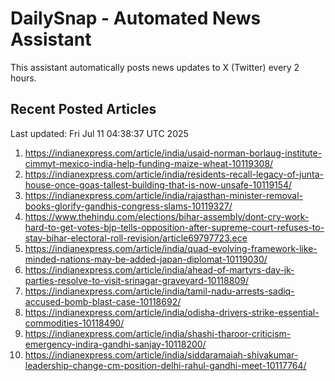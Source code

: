 # DailySnap - Automated News Assistant

This assistant automatically posts news updates to X (Twitter) every 2 hours.

## Recent Posted Articles

Last updated: Fri Jul 11 04:38:37 UTC 2025

1. https://indianexpress.com/article/india/usaid-norman-borlaug-institute-cimmyt-mexico-india-help-funding-maize-wheat-10119308/
2. https://indianexpress.com/article/india/residents-recall-legacy-of-junta-house-once-goas-tallest-building-that-is-now-unsafe-10119154/
3. https://indianexpress.com/article/india/rajasthan-minister-removal-books-glorify-gandhis-congress-slams-10119327/
4. https://www.thehindu.com/elections/bihar-assembly/dont-cry-work-hard-to-get-votes-bjp-tells-opposition-after-supreme-court-refuses-to-stay-bihar-electoral-roll-revision/article69797723.ece
5. https://indianexpress.com/article/india/quad-evolving-framework-like-minded-nations-may-be-added-japan-diplomat-10119030/
6. https://indianexpress.com/article/india/ahead-of-martyrs-day-jk-parties-resolve-to-visit-srinagar-graveyard-10118809/
7. https://indianexpress.com/article/india/tamil-nadu-arrests-sadiq-accused-bomb-blast-case-10118692/
8. https://indianexpress.com/article/india/odisha-drivers-strike-essential-commodities-10118490/
9. https://indianexpress.com/article/india/shashi-tharoor-criticism-emergency-indira-gandhi-sanjay-10118200/
10. https://indianexpress.com/article/india/siddaramaiah-shivakumar-leadership-change-cm-position-delhi-rahul-gandhi-meet-10117764/
